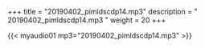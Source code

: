 +++
title = "20190402_pimldscdp14.mp3"
description = " 20190402_pimldscdp14.mp3 "
weight = 20
+++

{{< myaudio01 mp3="20190402_pimldscdp14.mp3" >}}

